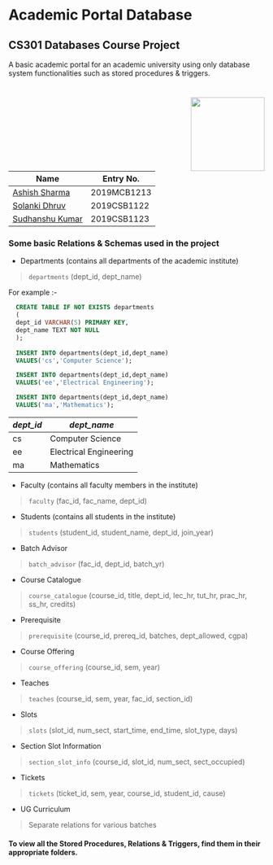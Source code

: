 # Academic Portal Database

## CS301 Databases Course Project

A basic academic portal for an academic university using only database system functionalities such as stored procedures & triggers.
#
<img src="https://media.giphy.com/media/kPrlykW2TpVU4HWx2O/giphy.gif" align="right" height="145px">

| Name            | Entry No.   |
| --------------- | ----------- |
| [Ashish Sharma](https://github.com/ash-mac)   | 2019MCB1213 |
| [Solanki Dhruv](https://github.com/dhruv-solanki2001)   | 2019CSB1122 |
| [Sudhanshu Kumar](https://github.com/sudhanshu-hbk) | 2019CSB1123 |


### Some basic Relations & Schemas used in the project

- Departments (contains all departments of the academic institute)
> `departments` (dept_id, dept_name)


  For example :- 
  
  ```sql
    CREATE TABLE IF NOT EXISTS departments
    (
    dept_id VARCHAR(5) PRIMARY KEY,
    dept_name TEXT NOT NULL
    );
    
    INSERT INTO departments(dept_id,dept_name)
    VALUES('cs','Computer Science');

    INSERT INTO departments(dept_id,dept_name)
    VALUES('ee','Electrical Engineering');

    INSERT INTO departments(dept_id,dept_name)
    VALUES('ma','Mathematics');
  ```    

| *dept_id* | *dept_name*                      |
| --------- | -------------------------------- |
| cs        | Computer Science                 |
| ee        | Electrical Engineering           |
| ma        | Mathematics                      |

- Faculty (contains all faculty members in the institute)
> `faculty` (fac_id, fac_name, dept_id)

- Students (contains all students in the institute)
> `students` (student_id, student_name, dept_id, join_year)

- Batch Advisor
> `batch_advisor` (fac_id, dept_id, batch_yr)

- Course Catalogue
> `course_catalogue` (course_id, title, dept_id, lec_hr, tut_hr, prac_hr, ss_hr, credits)

- Prerequisite
> `prerequisite` (course_id, prereq_id, batches, dept_allowed, cgpa)

- Course Offering
> `course_offering` (course_id, sem, year)

- Teaches
> `teaches` (course_id, sem, year, fac_id, section_id)

- Slots
> `slots` (slot_id, num_sect, start_time, end_time, slot_type, days)

- Section Slot Information
> `section_slot_info` (course_id, slot_id, num_sect, sect_occupied)

- Tickets
> `tickets` (ticket_id, sem, year, course_id, student_id, cause)

- UG Curriculum
> Separate relations for various batches

#### To view all the Stored Procedures, Relations & Triggers, find them in their appropriate folders.
